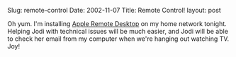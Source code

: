 Slug: remote-control
Date: 2002-11-07
Title: Remote Control!
layout: post

Oh yum. I&#39;m installing <a href="http://www.apple.com/remotedesktop/">Apple Remote Desktop</a> on my home network tonight. Helping Jodi with technical issues will be much easier, and Jodi will be able to check her email from my computer when we&#39;re hanging out watching TV. Joy!
